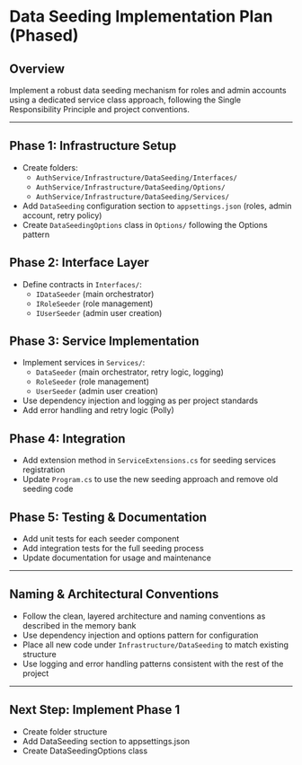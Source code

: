 # Data Seeding Implementation Plan (Phased)

## Overview
Implement a robust data seeding mechanism for roles and admin accounts using a dedicated service class approach, following the Single Responsibility Principle and project conventions.

---

## Phase 1: Infrastructure Setup
- Create folders:
  - `AuthService/Infrastructure/DataSeeding/Interfaces/`
  - `AuthService/Infrastructure/DataSeeding/Options/`
  - `AuthService/Infrastructure/DataSeeding/Services/`
- Add `DataSeeding` configuration section to `appsettings.json` (roles, admin account, retry policy)
- Create `DataSeedingOptions` class in `Options/` following the Options pattern

## Phase 2: Interface Layer
- Define contracts in `Interfaces/`:
  - `IDataSeeder` (main orchestrator)
  - `IRoleSeeder` (role management)
  - `IUserSeeder` (admin user creation)

## Phase 3: Service Implementation
- Implement services in `Services/`:
  - `DataSeeder` (main orchestrator, retry logic, logging)
  - `RoleSeeder` (role management)
  - `UserSeeder` (admin user creation)
- Use dependency injection and logging as per project standards
- Add error handling and retry logic (Polly)

## Phase 4: Integration
- Add extension method in `ServiceExtensions.cs` for seeding services registration
- Update `Program.cs` to use the new seeding approach and remove old seeding code

## Phase 5: Testing & Documentation
- Add unit tests for each seeder component
- Add integration tests for the full seeding process
- Update documentation for usage and maintenance

---

## Naming & Architectural Conventions
- Follow the clean, layered architecture and naming conventions as described in the memory bank
- Use dependency injection and options pattern for configuration
- Place all new code under `Infrastructure/DataSeeding` to match existing structure
- Use logging and error handling patterns consistent with the rest of the project

---

## Next Step: Implement Phase 1
- Create folder structure
- Add DataSeeding section to appsettings.json
- Create DataSeedingOptions class
